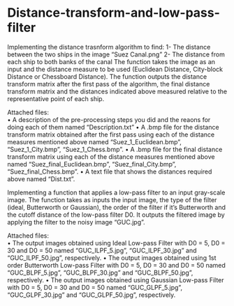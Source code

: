 # Distance-transform-and-low-pass-filter

Implementing the distance trasnform algorithm to find: 
1- The distance between the two ships in the image “Suez Canal.png” 
2- The distance from each ship to both banks of the canal 
The function takes the image as an input and the distance measure to be used (Euclidean Distance, City-block Distance or Chessboard Distance). The function outputs the distance transform matrix after the first pass of the algorithm, the final distance transform matrix and the distances indicated above measured relative to the representative point of each ship.

Attached files:  
• A description of the pre-processing steps you did and the reaons for doing each of them named “Description.txt” 
• A .bmp file for the distance transform matrix obtained after the first pass using each of the distance measures mentioned above named “Suez_1_Euclidean.bmp”, “Suez_1_City.bmp”, “Suez_1_Chess.bmp”. 
• A .bmp file for the final distance transform matrix using each of the distance measures mentioned above named “Suez_final_Euclidean.bmp”, “Suez_final_City.bmp”, “Suez_final_Chess.bmp”. 
• A text file that shows the distances required above named “Dist.txt”. 
 
 

 
 
Implementing a function that applies a low-pass filter to an input gray-scale image. The function takes as inputs the input image, the type of the filter (ideal, Butterworth or Gaussian), the order of the filter if it’s Butterworth and the cutoff distance of the low-pass filter D0. It outputs the filtered image by applying the filter to the noisy image “GUC.jpg”. 

Attached files:  
 • The output images obtained using Ideal Low-pass Filter with D0 = 5, D0 = 30 and D0 = 50 named “GUC_ILPF_5.jpg”, “GUC_ILPF_30.jpg” and “GUC_ILPF_50.jpg”, respectively.
 • The output images obtained using 1st order Butterworth Low-pass Filter with D0 = 5, D0 = 30 and D0 = 50 named “GUC_BLPF_5.jpg”, “GUC_BLPF_30.jpg” and “GUC_BLPF_50.jpg”, respectively.
 • The output images obtained using Gaussian Low-pass Filter with D0 = 5, D0 = 30 and D0 = 50 named “GUC_GLPF_5.jpg”, “GUC_GLPF_30.jpg” and “GUC_GLPF_50.jpg”, respectively. 
